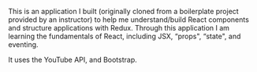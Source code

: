 This is an application I built (originally cloned from a boilerplate project provided by an instructor) to help me understand/build React components and structure applications with Redux. Through this application I am learning the fundamentals of React, including JSX, “props", “state", and eventing.

It uses the YouTube API, and Bootstrap.  
